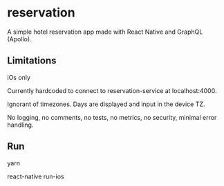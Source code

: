 # reservation

A simple hotel reservation app made with React Native and GraphQL (Apollo).

## Limitations

iOs only

Currently hardcoded to connect to reservation-service at localhost:4000.

Ignorant of timezones. Days are displayed and input in the device TZ. 

No logging, no comments, no tests, no metrics, no security, minimal error handling.

## Run

yarn

react-native run-ios
